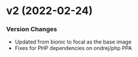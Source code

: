 # v2 (2022-02-24)

### Version Changes

* Updated from bionic to focal as the base image
* Fixes for PHP dependencies on ondrej/php PPA

